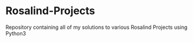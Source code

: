 # Rosalind-Projects
Repository containing all of my solutions to various Rosalind Projects using Python3
